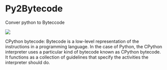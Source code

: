# Py2Bytecode

Conver python to Byteccode


<img src="https://github.com/user-attachments/assets/f78dc3aa-db70-4dc6-a337-06cfb0bec7ab">


CPython bytecode: Bytecode is a low-level representation of the instructions in a programming language.
In the case of Python, the CPython interpreter uses a particular kind of bytecode known as CPython bytecode. It functions as a collection of guidelines that specify the activities the interpreter should do.







